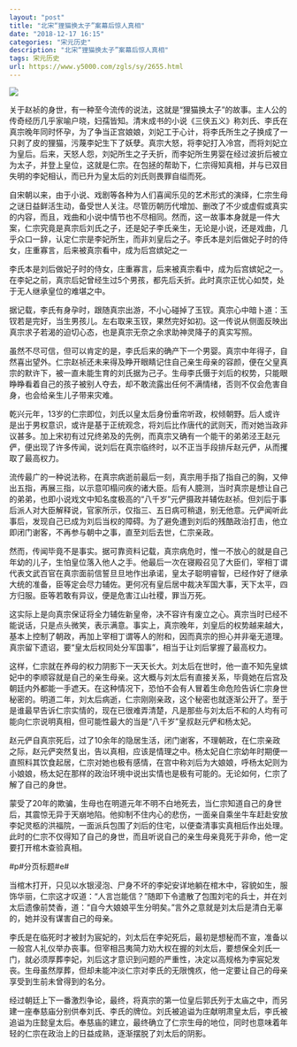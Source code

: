 ```yaml
---
layout: "post"
title: "北宋“狸猫换太子”案幕后惊人真相"
date: "2018-12-17 16:15"
categories: "宋元历史"
description: "北宋“狸猫换太子”案幕后惊人真相"
tags: 宋元历史
url: https://www.y5000.com/zgls/sy/2655.html
---
```






![](https://img.y5000.com/uploads/allimg/160514/4-16051423214B14.jpg)

关于赵祯的身世，有一种至今流传的说法，这就是“狸猫换太子”的故事。主人公的传奇经历几乎家喻户晓，妇孺皆知。清末成书的小说《三侠五义》称刘氏、李氏在真宗晚年同时怀孕，为了争当正宫娘娘，刘妃工于心计，将李氏所生之子换成了一只剥了皮的狸猫，污蔑李妃生下了妖孽。真宗大怒，将李妃打入冷宫，而将刘妃立为皇后。后来，天怒人怨，刘妃所生之子夭折，而李妃所生男婴在经过波折后被立为太子，并登上皇位，这就是仁宗。在包拯的帮助下，仁宗得知真相，并与已双目失明的李妃相认，而已升为皇太后的刘氏则畏罪自缢而死。

自宋朝以来，由于小说、戏剧等各种为人们喜闻乐见的艺术形式的演绎，仁宗生母之谜日益鲜活生动，备受世人关注。尽管历朝历代增加、删改了不少或虚假或真实的内容，而且，戏曲和小说中情节也不尽相同。然而，这一故事本身就是一件大案，仁宗究竟是真宗后刘氏之子，还是妃子李氏亲生，无论是小说，还是戏曲，几乎众口一辞，认定仁宗是李妃所生，而非刘皇后之子。李氏本是刘后做妃子时的侍女，庄重寡言，后来被真宗看中，成为后宫嫔妃之一

李氏本是刘后做妃子时的侍女，庄重寡言，后来被真宗看中，成为后宫嫔妃之一。在李妃之前，真宗后妃曾经生过5个男孩，都先后夭折。此时真宗正忧心如焚，处于无人继承皇位的难堪之中。

据记载，李氏有身孕时，跟随真宗出游，不小心碰掉了玉钗。真宗心中暗卜道：玉钗若是完好，当生男孩儿。左右取来玉钗，果然完好如初。这一传说从侧面反映出真宗求子若渴的迫切心态，也是真宗无奈之余求助神灵降子的真实写照。

虽然不尽可信，但可以肯定的是，李氏后来的确产下一个男婴。真宗中年得子，自然喜出望外。仁宗赵祯还未来得及睁开眼睛记住自己亲生母亲的容颜，便在父皇真宗的默许下，被一直未能生育的刘氏据为己子。生母李氏慑于刘后的权势，只能眼睁睁看着自己的孩子被别人夺去，却不敢流露出任何不满情绪，否则不仅会危害自身，也会给亲生儿子带来灾难。

乾兴元年，13岁的仁宗即位，刘氏以皇太后身份垂帘听政，权倾朝野。后人或许是出于男权意识，或许是基于正统观念，将刘后比作唐代的武则天，而对她当政非议甚多。加上宋初有过兄终弟及的先例，而真宗又确有一个能干的弟弟泾王赵元俨，便出现了许多传闻，说刘后在真宗临终时，以不正当手段排斥赵元俨，从而攫取了最高权力。

流传最广的一种说法称，在真宗病逝前最后一刻，真宗用手指了指自己的胸，又伸出五指，再展三指，以示意叩榻问疾的诸大臣。后有人臆测，当时真宗是想让自己的弟弟，也即小说戏文中知名度极高的“八千岁”元俨摄政并辅佐赵祯。但刘后于事后派人对大臣解释说，官家所示，仅指三、五日病可稍退，别无他意。元俨闻听此事后，发现自己已成为刘后当权的障碍。为了避免遭到刘后的残酷政治打击，他立即闭门谢客，不再参与朝中之事，直至刘后去世，仁宗亲政。

然而，传闻毕竟不是事实。据可靠资料记载，真宗病危时，惟一不放心的就是自己年幼的儿子，生怕皇位落入他人之手。他最后一次在寝殿召见了大臣们，宰相丁谓代表文武百官在真宗面前信誓旦旦地作出承诺，皇太子聪明睿智，已经作好了继承大统的准备，臣等定会尽力辅佐。更何况有皇后居中裁决军国大事，天下太平，四方归服。臣等若敢有异议，便是危害江山社稷，罪当万死。

这实际上是向真宗保证将全力辅佐新皇帝，决不容许有废立之心。真宗当时已经不能说话，只是点头微笑，表示满意。事实上，真宗晚年，刘皇后的权势越来越大，基本上控制了朝政，再加上宰相丁谓等人的附和，因而真宗的担心并非毫无道理。真宗留下遗诏，要“皇太后权同处分军国事”，相当于让刘后掌握了最高权力。

这样，仁宗就在养母的权力阴影下一天天长大。刘太后在世时，他一直不知先皇嫔妃中的李顺容就是自己的亲生母亲。这大概与刘太后有直接关系，毕竟她在后宫及朝廷内外都能一手遮天。在这种情况下，恐怕不会有人冒着生命危险告诉仁宗身世秘密的。明道二年，刘太后病逝，仁宗刚刚亲政，这个秘密也就逐渐公开了。至于是谁最早告诉仁宗实情的，现在已很难弄清楚，凡是那些与刘太后不和的人均有可能向仁宗说明真相，但可能性最大的当是“八千岁”皇叔赵元俨和杨太妃。

赵元俨自真宗死后，过了10余年的隐居生活，闭门谢客，不理朝政，在仁宗亲政之际，赵元俨突然复出，告以真相，应该是情理之中。杨太妃自仁宗幼年时期便一直照料其饮食起居，仁宗对她也极有感情，在宫中称刘后为大娘娘，呼杨太妃则为小娘娘，杨太妃在那样的政治环境中说出实情也是极有可能的。无论如何，仁宗了解了自己的身世。

蒙受了20年的欺骗，生母也在明道元年不明不白地死去，当仁宗知道自己的身世后，其震惊无异于天崩地陷。他抑制不住内心的悲伤，一面亲自乘坐牛车赶赴安放李妃灵柩的洪福院，一面派兵包围了刘后的住宅，以便查清事实真相后作出处理。此时的仁宗不仅得知了自己的身世，而且听说自己的亲生母亲竟死于非命，他一定要打开棺木查验真相。

#p#分页标题#e#

当棺木打开，只见以水银浸泡、尸身不坏的李妃安详地躺在棺木中，容貌如生，服饰华丽，仁宗这才叹道：“人言岂能信？”随即下令遣散了包围刘宅的兵士，并在刘太后遗像前焚香，道：“自今大娘娘平生分明矣。”言外之意就是刘太后是清白无辜的，她并没有谋害自己的母亲。

李氏是在临死时才被封为宸妃的，刘太后在李妃死后，最初是想秘而不宣，准备以一般宫人礼仪举办丧事。但宰相吕夷简力劝大权在握的刘太后，要想保全刘氏一门，就必须厚葬李妃，刘后这才意识到问题的严重性，决定以高规格为李宸妃发丧。生母虽然厚葬，但却未能冲淡仁宗对李氏的无限愧疚，他一定要让自己的母亲享受到生前未曾得到的名分。

经过朝廷上下一番激烈争论，最终，将真宗的第一位皇后郭氏列于太庙之中，而另建一座奉慈庙分别供奉刘氏、李氏的牌位。刘氏被追谥为庄献明肃皇太后，李氏被追谥为庄懿皇太后。奉慈庙的建立，最终确立了仁宗生母的地位，同时也意味着年轻的仁宗在政治上的日益成熟，逐渐摆脱了刘太后的阴影。
